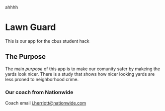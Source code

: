 ahhhh
# Lawn Guard
This is our app for the cbus student hack
## The Purpose
The main *purpose* of this app is to make our comunity safer by makeing the yards look nicer. There is a study that shows how nicer looking yards are less proned to neighborhood crime.
### Our coach from Nationwide
Coach email j.herriott@nationwide.com
